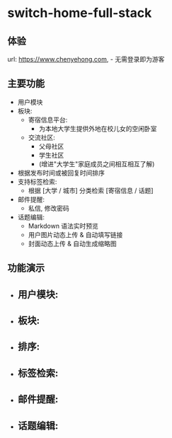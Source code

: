 switch-home-full-stack
===


体验
---
url: https://www.chenyehong.com, 
    - 无需登录即为游客
    

主要功能
---
- 用户模块
- 板块:
    - 寄宿信息平台:
        - 为本地大学生提供外地在校儿女的空闲卧室
    - 交流社区: 
        - 父母社区
        - 学生社区
        - (增进"大学生"家庭成员之间相互相互了解)
- 根据发布时间或被回复时间排序
- 支持标签检索:
    - 根据 [大学 / 城市] 分类检索 [寄宿信息 / 话题]
- 邮件提醒:
    - 私信, 修改密码
- 话题编辑:
    - Markdown 语法实时预览
    - 用户图片动态上传 & 自动填写链接
    - 封面动态上传 & 自动生成缩略图

功能演示
---
- 用户模块:
    - 
- 板块:
    - 
- 排序:
    - 
- 标签检索:
    - 
- 邮件提醒:
    - 
- 话题编辑:
    - 
